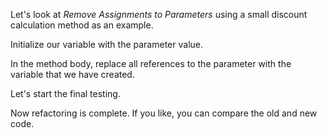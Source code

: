 Let's look at <i>Remove Assignments to Parameters</i> using a small discount calculation method as an example.

Initialize our variable with the parameter value.

In the method body, replace all references to the parameter with the variable that we have created.

Let's start the final testing.

Now refactoring is complete. If you like, you can compare the old and new code.